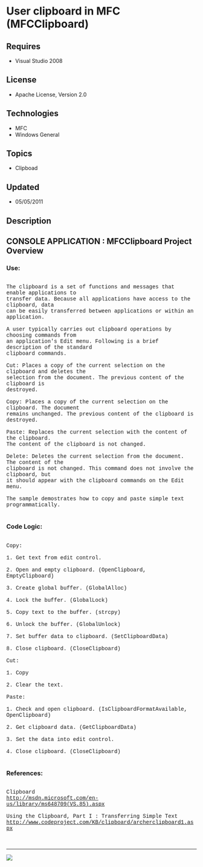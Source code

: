 # User clipboard in MFC (MFCClipboard)
## Requires
- Visual Studio 2008
## License
- Apache License, Version 2.0
## Technologies
- MFC
- Windows General
## Topics
- Clipboad
## Updated
- 05/05/2011
## Description

<p style="font-family:Courier New"></p>
<h2>CONSOLE APPLICATION : MFCClipboard Project Overview</h2>
<p style="font-family:Courier New"></p>
<h3>Use:</h3>
<p style="font-family:Courier New"><br>
The clipboard is a set of functions and messages that enable applications to <br>
transfer data. Because all applications have access to the clipboard, data <br>
can be easily transferred between applications or within an application.<br>
<br>
A user typically carries out clipboard operations by choosing commands from <br>
an application's Edit menu. Following is a brief description of the standard <br>
clipboard commands.<br>
<br>
Cut: Places a copy of the current selection on the clipboard and deletes the <br>
selection from the document. The previous content of the clipboard is <br>
destroyed.<br>
<br>
Copy: Places a copy of the current selection on the clipboard. The document <br>
remains unchanged. The previous content of the clipboard is destroyed.<br>
<br>
Paste: Replaces the current selection with the content of the clipboard. <br>
The content of the clipboard is not changed.<br>
<br>
Delete: Deletes the current selection from the document. The content of the <br>
clipboard is not changed. This command does not involve the clipboard, but <br>
it should appear with the clipboard commands on the Edit menu.<br>
<br>
The sample demostrates how to copy and paste simple text programmatically.<br>
<br>
</p>
<h3>Code Logic:</h3>
<p style="font-family:Courier New"><br>
Copy:<br>
<br>
1. Get text from edit control.<br>
<br>
2. Open and empty clipboard. (OpenClipboard, EmptyClipboard)<br>
<br>
3. Create global buffer. (GlobalAlloc)<br>
<br>
4. Lock the buffer. (GlobalLock)<br>
<br>
5. Copy text to the buffer. (strcpy)<br>
<br>
6. Unlock the buffer. (GlobalUnlock)<br>
<br>
7. Set buffer data to clipboard. (SetClipboardData)<br>
<br>
8. Close clipboard. (CloseClipboard)<br>
<br>
Cut:<br>
<br>
1. Copy<br>
<br>
2. Clear the text.<br>
<br>
Paste:<br>
<br>
1. Check and open clipboard. (IsClipboardFormatAvailable, OpenClipboard)<br>
<br>
2. Get clipboard data. (GetClipboardData)<br>
<br>
3. Set the data into edit control.<br>
<br>
4. Close clipboard. (CloseClipboard)<br>
<br>
</p>
<h3>References:</h3>
<p style="font-family:Courier New"><br>
Clipboard<br>
<a target="_blank" href="http://msdn.microsoft.com/en-us/library/ms648709(VS.85).aspx">http://msdn.microsoft.com/en-us/library/ms648709(VS.85).aspx</a><br>
<br>
Using the Clipboard, Part I : Transferring Simple Text<br>
<a target="_blank" href="http://www.codeproject.com/KB/clipboard/archerclipboard1.aspx">http://www.codeproject.com/KB/clipboard/archerclipboard1.aspx</a><br>
<br>
<br>
</p>
<hr>
<div><a href="http://go.microsoft.com/?linkid=9759640" style="margin-top:3px"><img src="http://bit.ly/onecodelogo">
</a></div>
